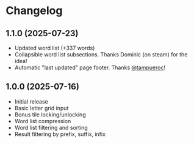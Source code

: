 # Changelog

## 1.1.0 (2025-07-23)

-   Updated word list (+337 words)
-   Collapsible word list subsections. Thanks Dominic (on steam) for the idea!
-   Automatic "last updated" page footer. Thanks [@tampueroc](https://github.com/tampueroc)!

## 1.0.0 (2025-07-16)

-   Initial release
-   Basic letter grid input
-   Bonus tile locking/unlocking
-   Word list compression
-   Word list filtering and sorting
-   Result filtering by prefix, suffix, infix
